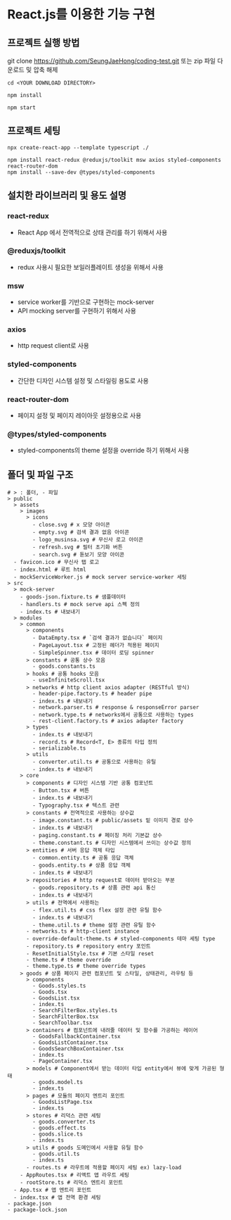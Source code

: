 # React.js를 이용한 기능 구현

## 프로젝트 실행 방법

git clone https://github.com/SeungJaeHong/coding-test.git
또는
zip 파일 다운로드 및 압축 해제

```shell
cd <YOUR DOWNLOAD DIRECTORY>

npm install

npm start
```

## 프로젝트 세팅

```shell
npx create-react-app --template typescript ./

npm install react-redux @reduxjs/toolkit msw axios styled-components react-router-dom
npm install --save-dev @types/styled-components
```

## 설치한 라이브러리 및 용도 설명

### react-redux

- React App 에서 전역적으로 상태 관리를 하기 위해서 사용

### @reduxjs/toolkit

- redux 사용시 필요한 보일러플레이트 생성을 위해서 사용

### msw

- service worker를 기반으로 구현하는 mock-server
- API mocking server를 구현하기 위해서 사용

### axios

- http request client로 사용

### styled-components

- 간단한 디자인 시스템 설정 및 스타일링 용도로 사용

### react-router-dom

- 페이지 설정 및 페이지 레이아웃 설정용으로 사용

### @types/styled-components

- styled-components의 theme 설정을 override 하기 위해서 사용

## 폴더 및 파일 구조

```
# > : 폴더, - 파일
> public
  > assets
    > images
      > icons
        - close.svg # x 모양 아이콘
        - empty.svg # 검색 결과 없음 아이콘
        - logo_musinsa.svg # 무신사 로고 아이콘
        - refresh.svg # 필터 초기화 버튼
        - search.svg # 돋보기 모양 아이콘
  - favicon.ico # 무신사 탭 로고
  - index.html # 루트 html
  - mockServiceWorker.js # mock server service-worker 세팅
> src
  > mock-server
    - goods-json.fixture.ts # 샘플데이터
    - handlers.ts # mock serve api 스펙 정의
    - index.ts # 내보내기
  > modules
    > common
      > components
        - DataEmpty.tsx # `검색 결과가 없습니다` 페이지
        - PageLayout.tsx # 고정된 헤더가 적용된 페이지
        - SimpleSpinner.tsx # 데이터 로딩 spinner
      > constants # 공통 상수 모음
        - goods.constants.ts
      > hooks # 공통 hooks 모음
        - useInfiniteScroll.tsx
      > networks # http client axios adapter (RESTful 방식)
        - header-pipe.factory.ts # header pipe
        - index.ts # 내보내기
        - network.parser.ts # response & responseError parser
        - network.type.ts # networks에서 공통으로 사용하는 types
        - rest-client.factory.ts # axios adapter factory
      > types
        - index.ts # 내보내기
        - record.ts # Record<T, E> 종류의 타입 정의
        - serializable.ts
      > utils
        - converter.util.ts # 공통으로 사용하는 유틸
        - index.ts # 내보내기
    > core
      > components # 디자인 시스템 기반 공통 컴포넌트
        - Button.tsx # 버튼
        - index.ts # 내보내기
        - Typography.tsx # 텍스트 관련
      > constants # 전역적으로 사용하는 상수값
        - image.constant.ts # public/assets 밑 이미지 경로 상수
        - index.ts # 내보내기
        - paging.constant.ts # 페이징 처리 기본값 상수
        - theme.constant.ts # 디자인 시스템에서 쓰이는 상수값 정의
      > entities # 서버 응답 객체 타입
        - common.entity.ts # 공통 응답 객체
        - goods.entity.ts # 상품 응답 객체
        - index.ts # 내보내기
      > repositories # http request로 데이터 받아오는 부분
        - goods.repository.ts # 상품 관련 api 통신
        - index.ts # 내보내기
      > utils # 전역에서 사용하는
        - flex.util.ts # css flex 설정 관련 유틸 함수
        - index.ts # 내보내기
        - theme.util.ts # theme 설정 관련 유틸 함수
      - networks.ts # http-client instance
      - override-default-theme.ts # styled-components 테마 세팅 type
      - repository.ts # repository entry 포인트
      - ResetInitialStyle.tsx # 기본 스타일 reset
      - theme.ts # theme override
      - theme.type.ts # theme override types
    > goods # 상품 페이지 관련 컴포넌트 및 스타일, 상태관리, 라우팅 등
      > components
        - Goods.styles.ts
        - Goods.tsx
        - GoodsList.tsx
        - index.ts
        - SearchFilterBox.styles.ts
        - SearchFilterBox.tsx
        - SearchToolbar.tsx
      > containers # 컴포넌트에 내려줄 데이터 및 함수를 가공하는 레이어
        - GoodsFallbackContainer.tsx
        - GoodsListContainer.tsx
        - GoodsSearchBoxContainer.tsx
        - index.ts
        - PageContainer.tsx
      > models # Component에서 받는 데이터 타입 entity에서 뷰에 맞게 가공된 형태
        - goods.model.ts
        - index.ts
      > pages # 모듈의 페이지 엔트리 포인트
        - GoodsListPage.tsx
        - index.ts
      > stores # 리덕스 관련 세팅
        - goods.converter.ts
        - goods.effect.ts
        - goods.slice.ts
        - index.ts
      > utils # goods 도메인에서 사용할 유틸 함수
        - goods.util.ts
        - index.ts
      - routes.ts # 라우트에 적용할 페이지 세팅 ex) lazy-load
    - AppRoutes.tsx # 리액트 앱 라우트 세팅
    - rootStore.ts # 리덕스 엔트리 포인트
  - App.tsx # 앱 엔트리 포인트
  - index.tsx # 앱 전역 환경 세팅
- package.json
- package-lock.json
```
